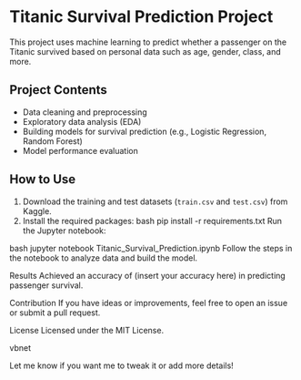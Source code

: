 # Titanic Survival Prediction Project

This project uses machine learning to predict whether a passenger on the Titanic survived based on personal data such as age, gender, class, and more.

## Project Contents

- Data cleaning and preprocessing
- Exploratory data analysis (EDA)
- Building models for survival prediction (e.g., Logistic Regression, Random Forest)
- Model performance evaluation

## How to Use

1. Download the training and test datasets (`train.csv` and `test.csv`) from Kaggle.
2. Install the required packages:
   bash
   pip install -r requirements.txt
Run the Jupyter notebook:

bash
jupyter notebook Titanic_Survival_Prediction.ipynb
Follow the steps in the notebook to analyze data and build the model.

Results
Achieved an accuracy of (insert your accuracy here) in predicting passenger survival.

Contribution
If you have ideas or improvements, feel free to open an issue or submit a pull request.

License
Licensed under the MIT License.

vbnet


Let me know if you want me to tweak it or add more details!
